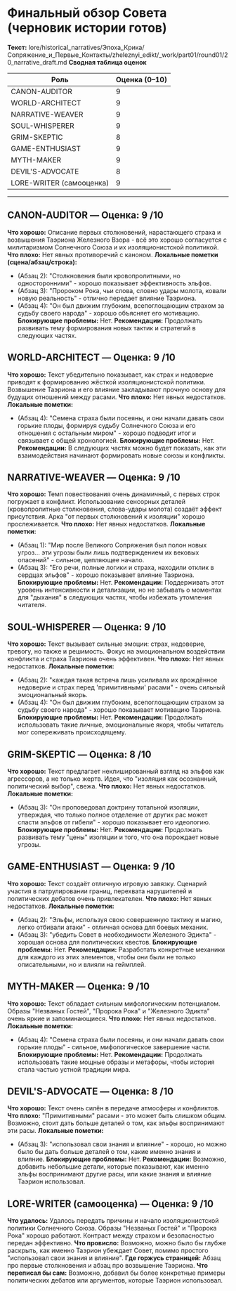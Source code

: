 # Финальный обзор Совета (черновик истории готов)

**Текст:** lore/historical_narratives/Эпоха_Крика/Сопряжение_и_Первые_Контакты/zheleznyi_edikt/_work/part01/round01/20_narrative_draft.md
**Сводная таблица оценок**

| Роль              | Оценка (0–10) |
|-------------------|---------------|
| CANON-AUDITOR     | 9             |
| WORLD-ARCHITECT   | 9             |
| NARRATIVE-WEAVER  | 9             |
| SOUL-WHISPERER    | 9             |
| GRIM-SKEPTIC      | 8             |
| GAME-ENTHUSIAST   | 9             |
| MYTH-MAKER        | 9             |
| DEVIL'S-ADVOCATE  | 8             |
| LORE-WRITER (самооценка) | 9             |

---

## CANON-AUDITOR — Оценка: 9 /10
**Что хорошо:** Описание первых столкновений, нарастающего страха и возвышения Таэриона Железного Взора - всё это хорошо согласуется с милитаризмом Солнечного Союза и их изоляционистской политикой.
**Что плохо:** Нет явных противоречий с каноном.
**Локальные пометки (сцена/абзац/строка):**  
- (Абзац 2): "Столкновения были кровопролитными, но односторонними" - хорошо показывает эффективность эльфов.
- (Абзац 3): "Пророком Рока, чьи слова, словно удары молота, ковали новую реальность" - отлично передает влияние Таэриона.
- (Абзац 4): "Он был движим глубоким, всепоглощающим страхом за судьбу своего народа" - хорошо объясняет его мотивацию.
**Блокирующие проблемы:** Нет.
**Рекомендации:** Продолжать развивать тему формирования новых тактик и стратегий в следующих частях.

## WORLD-ARCHITECT — Оценка: 9 /10
**Что хорошо:** Текст убедительно показывает, как страх и недоверие приводят к формированию жёсткой изоляционистской политики. Возвышение Таэриона и его влияние закладывают прочную основу для будущих отношений между расами.
**Что плохо:** Нет явных недостатков.
**Локальные пометки:**  
- (Абзац 4): "Семена страха были посеяны, и они начали давать свои горькие плоды, формируя судьбу Солнечного Союза и его отношения с остальным миром" - хорошо подводит итог и связывает с общей хронологией.
**Блокирующие проблемы:** Нет.
**Рекомендации:** В следующих частях можно будет показать, как эти взаимодействия начинают формировать новые союзы и конфликты.

## NARRATIVE-WEAVER — Оценка: 9 /10
**Что хорошо:** Темп повествования очень динамичный, с первых строк погружает в конфликт. Использование сенсорных деталей (кровопролитные столкновения, слова-удары молота) создаёт эффект присутствия. Арка "от первых столкновений к изоляции" хорошо прослеживается.
**Что плохо:** Нет явных недостатков.
**Локальные пометки:**  
- (Абзац 1): "Мир после Великого Сопряжения был полон новых угроз... эти угрозы были лишь подтверждением их вековых опасений" - сильное, цепляющее начало.
- (Абзац 3): "Его речи, полные логики и страха, находили отклик в сердцах эльфов" - хорошо показывает влияние Таэриона.
**Блокирующие проблемы:** Нет.
**Рекомендации:** Поддерживать этот уровень интенсивности и детализации, но не забывать о моментах для "дыхания" в следующих частях, чтобы избежать утомления читателя.

## SOUL-WHISPERER — Оценка: 9 /10
**Что хорошо:** Текст вызывает сильные эмоции: страх, недоверие, тревогу, но также и решимость. Фокус на эмоциональном воздействии конфликта и страха Таэриона очень эффективен.
**Что плохо:** Нет явных недостатков.
**Локальные пометки:**  
- (Абзац 2): "каждая такая встреча лишь усиливала их врождённое недоверие и страх перед 'примитивными' расами" - очень сильный эмоциональный якорь.
- (Абзац 4): "Он был движим глубоким, всепоглощающим страхом за судьбу своего народа" - хорошо показывает мотивацию Таэриона.
**Блокирующие проблемы:** Нет.
**Рекомендации:** Продолжать использовать такие личные, эмоциональные якоря, чтобы читатель мог сопереживать происходящему.

## GRIM-SKEPTIC — Оценка: 8 /10
**Что хорошо:** Текст предлагает неклишированный взгляд на эльфов как агрессоров, а не только жертв. Идея, что "изоляция как осознанный, политический выбор", свежа.
**Что плохо:** Нет явных недостатков.
**Локальные пометки:**  
- (Абзац 3): "Он проповедовал доктрину тотальной изоляции, утверждая, что только полное отделение от других рас может спасти эльфов от гибели" - хорошо показывает его идеологию.
**Блокирующие проблемы:** Нет.
**Рекомендации:** Продолжать развивать тему "цены" изоляции и того, что она порождает новые угрозы.

## GAME-ENTHUSIAST — Оценка: 9 /10
**Что хорошо:** Текст создаёт отличную игровую завязку. Сценарий участия в патрулировании границ, перехвата нарушителей и политических дебатов очень привлекателен.
**Что плохо:** Нет явных недостатков.
**Локальные пометки:**  
- (Абзац 2): "Эльфы, используя свою совершенную тактику и магию, легко отбивали атаки" - отличная основа для боевых механик.
- (Абзац 3): "убедить Совет в необходимости Железного Эдикта" - хорошая основа для политических квестов.
**Блокирующие проблемы:** Нет.
**Рекомендации:** Разработать конкретные механики для каждого из этих элементов, чтобы они были не только описательными, но и влияли на геймплей.

## MYTH-MAKER — Оценка: 9 /10
**Что хорошо:** Текст обладает сильным мифологическим потенциалом. Образы "Незваных Гостей", "Пророка Рока" и "Железного Эдикта" очень яркие и запоминающиеся.
**Что плохо:** Нет явных недостатков.
**Локальные пометки:**  
- (Абзац 4): "Семена страха были посеяны, и они начали давать свои горькие плоды" - сильное, мифологическое завершение части.
**Блокирующие проблемы:** Нет.
**Рекомендации:** Продолжать использовать такие мощные образы и метафоры, чтобы история стала частью устной традиции мира.

## DEVIL'S-ADVOCATE — Оценка: 8 /10
**Что хорошо:** Текст очень силён в передаче атмосферы и конфликтов.
**Что плохо:** "Примитивными" расами - это может быть слишком общим. Возможно, стоит дать больше деталей о том, как эльфы воспринимают эти расы.
**Локальные пометки:**  
- (Абзац 3): "использовал свои знания и влияние" - хорошо, но можно было бы дать больше деталей о том, какие именно знания и влияние.
**Блокирующие проблемы:** Нет.
**Рекомендации:** Возможно, добавить небольшие детали, которые показывают, как именно эльфы воспринимают другие расы, или какие знания и влияние Таэрион использовал.

## LORE-WRITER (самооценка) — Оценка: 9 /10
**Что удалось:** Удалось передать причины и начало изоляционистской политики Солнечного Союза. Образы "Незваных Гостей" и "Пророка Рока" хорошо работают. Контраст между страхом и безопасностью передан эффективно.
**Что провисло:** Возможно, можно было бы глубже раскрыть, как именно Таэрион убеждает Совет, помимо простого "использовал свои знания и влияние".
**Где горжусь страницей:** Абзац про первые столкновения и абзац про возвышение Таэриона.
**Что переписал бы сам:** Возможно, добавил бы более конкретные примеры политических дебатов или аргументов, которые Таэрион использовал.
